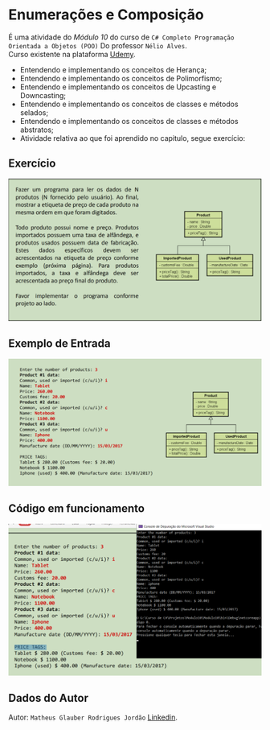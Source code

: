 # Enumerações e Composição

É uma atividade do *Módulo 10* do curso de `C# Completo Programação Orientada a Objetos (POO)` Do professor `Nélio Alves`.<br>
Curso existente na plataforma [Udemy](https://www.udemy.com/course/programacao-orientada-a-objetos-csharp/).

* Entendendo e implementando os conceitos de Herança;
* Entendendo e implementando os conceitos de Polimorfismo;
* Entendendo e implementando os conceitos de Upcasting e Downcasting;
* Entendendo e implementando os conceitos de classes e métodos selados;
* Entendendo e implementando os conceitos de classes e métodos abstratos;
* Atividade relativa ao que foi aprendido no capitulo, segue exercício:

## Exercício

![Screenshot](pictures/problema.png)

## Exemplo de Entrada

![Screenshot](pictures/entradasaida.png)

## Código em funcionamento

![Screenshot](pictures/output.png)

## Dados do Autor

Autor: `Matheus Glauber Rodrigues Jordão` [Linkedin](https://www.linkedin.com/in/matheusglauber/).

